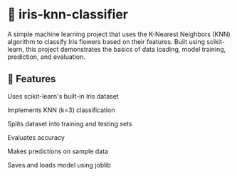 # 🌸 iris-knn-classifier
A simple machine learning project that uses the K-Nearest Neighbors (KNN) algorithm to classify Iris flowers based on their features. Built using scikit-learn, this project demonstrates the basics of data loading, model training, prediction, and evaluation.

## 📌 Features
Uses scikit-learn's built-in Iris dataset

Implements KNN (k=3) classification

Splits dataset into training and testing sets

Evaluates accuracy

Makes predictions on sample data

Saves and loads model using joblib
